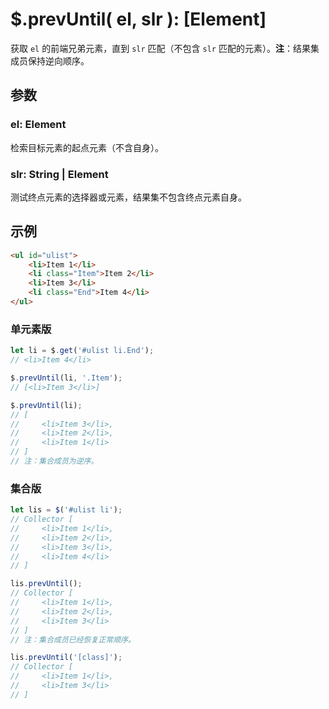 # $.prevUntil( el, slr ): [Element]

获取 `el` 的前端兄弟元素，直到 `slr` 匹配（不包含 `slr` 匹配的元素）。**注**：结果集成员保持逆向顺序。


## 参数

### el: Element

检索目标元素的起点元素（不含自身）。


### slr: String | Element

测试终点元素的选择器或元素，结果集不包含终点元素自身。


## 示例

```html
<ul id="ulist">
    <li>Item 1</li>
    <li class="Item">Item 2</li>
    <li>Item 3</li>
    <li class="End">Item 4</li>
</ul>
```


### 单元素版

```js
let li = $.get('#ulist li.End');
// <li>Item 4</li>

$.prevUntil(li, '.Item');
// [<li>Item 3</li>]

$.prevUntil(li);
// [
//     <li>Item 3</li>,
//     <li>Item 2</li>,
//     <li>Item 1</li>
// ]
// 注：集合成员为逆序。
```


### 集合版

```js
let lis = $('#ulist li');
// Collector [
//     <li>Item 1</li>,
//     <li>Item 2</li>,
//     <li>Item 3</li>,
//     <li>Item 4</li>
// ]

lis.prevUntil();
// Collector [
//     <li>Item 1</li>,
//     <li>Item 2</li>,
//     <li>Item 3</li>
// ]
// 注：集合成员已经恢复正常顺序。

lis.prevUntil('[class]');
// Collector [
//     <li>Item 1</li>,
//     <li>Item 3</li>
// ]
```
